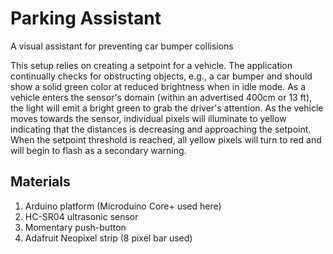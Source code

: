 # Parking Assistant
A visual assistant for preventing car bumper collisions

This setup relies on creating a setpoint for a vehicle. The application continually 
checks for obstructing objects, e.g., a car bumper and should show a solid green
color at reduced brightness when in idle mode. As a vehicle enters the sensor's
domain (within an advertised 400cm or 13 ft), the light will emit a bright green
to grab the driver's attention. As the vehicle moves towards the sensor, individual
pixels will illuminate to yellow indicating that the distances is decreasing and
approaching the setpoint. When the setpoint threshold is reached, all yellow pixels
will turn to red and will begin to flash as a secondary warning.

## Materials
1. Arduino platform (Microduino Core+ used here)
1. HC-SR04 ultrasonic sensor
1. Momentary push-button
1. Adafruit Neopixel strip (8 pixel bar used)

